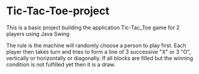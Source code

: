 
# Tic-Tac-Toe-project

This is a basic project building the application Tic-Tac_Toe game for 2 players using Java Swing

The rule is the machine will randomly choose a person to play first. Each player then takes turn and tries to form a line of 3 successive "X" or 3 "O", vertically or horizontally or diagonally.
If all blocks are filled but the winning condition is not fulfilled yet then it is a draw.
